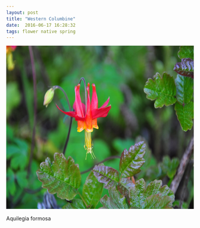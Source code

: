 ```yaml
---
layout: post
title: "Western Columbine"
date:  2016-06-17 16:28:32
tags: flower native spring
---
```


<img src="/images/western-columbine.jpg" width="640" height="440" />

Aquilegia formosa 

<!--more-->

